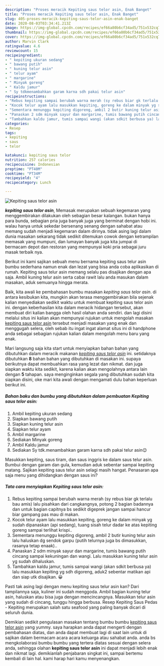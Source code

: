 ```yaml
---
description: "Proses meracik Kepiting saus telor asin, Enak Banget"
title: "Proses meracik Kepiting saus telor asin, Enak Banget"
slug: 405-proses-meracik-kepiting-saus-telor-asin-enak-banget
date: 2020-08-03T03:34:41.213Z
image: https://img-global.cpcdn.com/recipes/ef66a80b6cf34ad5/751x532cq70/kepiting-saus-telor-asin-foto-resep-utama.jpg
thumbnail: https://img-global.cpcdn.com/recipes/ef66a80b6cf34ad5/751x532cq70/kepiting-saus-telor-asin-foto-resep-utama.jpg
cover: https://img-global.cpcdn.com/recipes/ef66a80b6cf34ad5/751x532cq70/kepiting-saus-telor-asin-foto-resep-utama.jpg
author: Marvin Clark
ratingvalue: 4.6
reviewcount: 15
recipeingredient:
- " kepiting ukuran sedang"
- " bawang putih"
- " kuning telur asin"
- " telur ayam"
- " margarine"
- " Minyak goreng"
- " Kaldu jamur"
- " Sy tdkmenambahkan garam karna sdh pakai telur asin"
recipeinstructions:
- "Rebus kepiting sampai berubah warna merah (sy rebus biar gk terlalu bau amis) lalu pisahkan dari cangkangnya, potong 2 bagian badannya dan untuk bagian capitnya bs sedikit digeprek jangan sampai hancur biar gampang pas mau di makan."
- "Kocok telur ayam lalu masukkan kepiting, goreng ke dalam minyak yg sudah dipanaskan (api sedang), tuang sisah telur dadar ke atas kepiting goreng sampai terlihat krispi.."
- "Sementara menunggu kepiting digoreng, ambil 2 butir kuning telur asin lalu haluskan dg sendok garpu (putih telurnya juga bs dimasukkan, rasanya tetap enaak).."
- "Panaskan 2 sdm minyak sayur dan margarine, tumis bawang putih cincang sampai kekuningan dan wangi. Lalu masukkan kuning telur asin yg sudah dihaluskan."
- "Tambahkan kaldu jamur, tumis sampai wangi (akan sdkit berbusa ya) lalu masukkan kepiting yg sdh digoreng, aduk2 sebentar matikan api dan siap utk disajikan. 😀"
categories:
- Resep
tags:
- kepiting
- saus
- telor

katakunci: kepiting saus telor 
nutrition: 257 calories
recipecuisine: Indonesian
preptime: "PT40M"
cooktime: "PT34M"
recipeyield: "4"
recipecategory: Lunch

---
```



![Kepiting saus telor asin](https://img-global.cpcdn.com/recipes/ef66a80b6cf34ad5/751x532cq70/kepiting-saus-telor-asin-foto-resep-utama.jpg)

<b><i>kepiting saus telor asin</i></b>, Memasak merupakan sebuah kegemaran yang menggembirakan dilakukan oleh sebagian besar kalangan. bukan hanya para bunda, sebagian pria juga banyak juga yang berminat dengan hobi ini. walau hanya untuk sekedar bersenang senang dengan sahabat atau memang sudah menjadi kegemaran dalam dirinya. tidak asing lagi dalam dunia masakan sekarang tidak sedikit ditemukan cowok dengan ketrampilan memasak yang mumpuni, dan lumayan banyak juga kita jumpai di bermacam depot dan restoran yang mempunyai koki pria sebagai juru masak terbaik nya.

Berikut ini kami sajikan sebuah menu bernama kepiting saus telur asin bumbu sederhana namun enak dan lezat yang bisa anda coba aplikasikan di rumah. Kepiting saus telur asin memang selalu pas disajikan dengan apa saja. Ambil kuning telur asin serta cabai rawit lalu anda masukan dalam masakan, aduk semuanya hingga merata.

Baik, kita awali ke pembahasan bumbu masakan <i>kepiting saus telor asin</i>. di antara kesibukan kita, mungkin akan terasa menggembirakan bila sejenak kalian menyediakan sedikit waktu untuk membuat kepiting saus telor asin ini. dengan keberhasilan kita dalam meracik hidangan tersebut, akan membuat diri kalian bangga oleh hasil olahan anda sendiri. dan lagi disini melalui situs ini kalian akan mempunyai rujukan untuk mengolah masakan <u>kepiting saus telor asin</u> tersebut menjadi masakan yang enak dan menggugah selera, oleh sebab itu ingat ingat alamat situs ini di handphone anda sebagai sebagian rujukan kalian dalam mengolah menu baru yang enak.


Mari langsung saja kita start untuk menyiapkan bahan bahan yang dibutuhkan dalam meracik makanan <u><i>kepiting saus telor asin</i></u> ini. setidaknya dibutuhkan <b>8</b> bahan bahan yang dibutuhkan di masakan ini. supaya berikutnya dapat membuahkan rasa yang lezat dan nikmat. dan juga siapkan waktu kita sedikit, karena kalian akan mengolahnya antara lain dengan <b>5</b> tahapan. saya menginginkan segala yang dibutuhkan sudah kita siapkan disini, oke mari kita awali dengan mengamati dulu bahan keperluan berikut ini.

<!--inarticleads1-->

##### Bahan baku dan bumbu yang dibutuhkan dalam pembuatan Kepiting saus telor asin:

1. Ambil  kepiting ukuran sedang
1. Siapkan  bawang putih
1. Siapkan  kuning telur asin
1. Siapkan  telur ayam
1. Ambil  margarine
1. Sediakan  Minyak goreng
1. Ambil  Kaldu jamur
1. Sediakan  Sy tdk.menambahkan garam karna sdh pakai telur asin😉


Masukkan kepiting, saus tiram, dan saus inggris ke dalam saus telur asin. Bumbui dengan garam dan gula, kemudian aduk sebentar sampai kepiting matang. Sajikan kepiting saus telur asin selagi masih hangat. Penasaran apa saja menu yang dihidangkan dengan saus ini? 

<!--inarticleads2-->

##### Tata cara menyiapkan Kepiting saus telor asin:

1. Rebus kepiting sampai berubah warna merah (sy rebus biar gk terlalu bau amis) lalu pisahkan dari cangkangnya, potong 2 bagian badannya dan untuk bagian capitnya bs sedikit digeprek jangan sampai hancur biar gampang pas mau di makan.
1. Kocok telur ayam lalu masukkan kepiting, goreng ke dalam minyak yg sudah dipanaskan (api sedang), tuang sisah telur dadar ke atas kepiting goreng sampai terlihat krispi..
1. Sementara menunggu kepiting digoreng, ambil 2 butir kuning telur asin lalu haluskan dg sendok garpu (putih telurnya juga bs dimasukkan, rasanya tetap enaak)..
1. Panaskan 2 sdm minyak sayur dan margarine, tumis bawang putih cincang sampai kekuningan dan wangi. Lalu masukkan kuning telur asin yg sudah dihaluskan.
1. Tambahkan kaldu jamur, tumis sampai wangi (akan sdkit berbusa ya) lalu masukkan kepiting yg sdh digoreng, aduk2 sebentar matikan api dan siap utk disajikan. 😀


Pasti tak asing lagi dengan menu kepiting saus telur asin kan? Dari tampilannya saja, kuliner ini sudah menggoda. Ambil bagian kuning telur asin, haluskan atau bisa juga dengan mencincangnya. Masukkan telur asin yang sudah di cincang, tunggu hingga berbusa. Resep Kepiting Saus Pedas - Kepiting merupakan salah satu seafood yang paling banyak dicari di seluruh dunia. 

Demikian sedikit pengulasan masakan tentang bumbu bumbu <u>kepiting saus telor asin</u> yang yummy. saya harapkan anda dapat mengerti dengan pembahasan diatas, dan anda dapat membuat lagi di saat lain untuk di sajikan dalam bermacam acara acara keluarga atau sahabat anda. anda bs mengkolaborasi bumbu bumbu yang tertera diatas sesuai dengan selera anda, sehingga olahan <b>kepiting saus telor asin</b> ini dapat menjadi lebih enak dan nikmat lagi. demikianlah penjabaran singkat ini, sampai bertemu kembali di lain hal. kami harap hari kamu menyenangkan.
